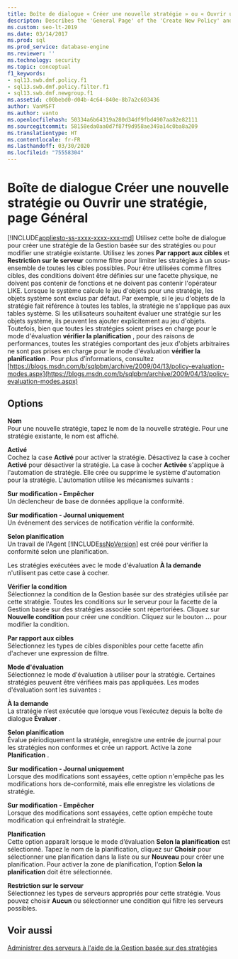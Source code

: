 ```yaml
---
title: Boîte de dialogue « Créer une nouvelle stratégie » ou « Ouvrir une stratégie », page Général
descripton: Describes the 'General Page' of the 'Create New Policy' and 'Open Policy' dialog boxes for Policy-Based Management in SQL Server Management Studio (SSMS).
ms.custom: seo-lt-2019
ms.date: 03/14/2017
ms.prod: sql
ms.prod_service: database-engine
ms.reviewer: ''
ms.technology: security
ms.topic: conceptual
f1_keywords:
- sql13.swb.dmf.policy.f1
- sql13.swb.dmf.policy.filter.f1
- sql13.swb.dmf.newgroup.f1
ms.assetid: c00bebd0-d04b-4c64-840e-8b7a2c603436
author: VanMSFT
ms.author: vanto
ms.openlocfilehash: 50334a6b64319a280d34df9fbd4907aa82e82111
ms.sourcegitcommit: 58158eda0aa0d7f87f9d958ae349a14c0ba8a209
ms.translationtype: HT
ms.contentlocale: fr-FR
ms.lasthandoff: 03/30/2020
ms.locfileid: "75558304"
---
```

# <a name="create-new-policy-or-open-policy-dialog-box-general-page"></a>Boîte de dialogue Créer une nouvelle stratégie ou Ouvrir une stratégie, page Général
[!INCLUDE[appliesto-ss-xxxx-xxxx-xxx-md](../../includes/appliesto-ss-xxxx-xxxx-xxx-md.md)]
  Utilisez cette boîte de dialogue pour créer une stratégie de la Gestion basée sur des stratégies ou pour modifier une stratégie existante. Utilisez les zones **Par rapport aux cibles** et **Restriction sur le serveur** comme filtre pour limiter les stratégies à un sous-ensemble de toutes les cibles possibles. Pour être utilisées comme filtres cibles, des conditions doivent être définies sur une facette physique, ne doivent pas contenir de fonctions et ne doivent pas contenir l'opérateur LIKE. Lorsque le système calcule le jeu d'objets pour une stratégie, les objets système sont exclus par défaut.  Par exemple, si le jeu d'objets de la stratégie fait référence à toutes les tables, la stratégie ne s'applique pas aux tables système. Si les utilisateurs souhaitent évaluer une stratégie sur les objets système, ils peuvent les ajouter explicitement au jeu d'objets. Toutefois, bien que toutes les stratégies soient prises en charge pour le mode d'évaluation **vérifier la planification** , pour des raisons de performances, toutes les stratégies comportant des jeux d'objets arbitraires ne sont pas prises en charge pour le mode d'évaluation **vérifier la planification** . Pour plus d’informations, consultez [https://blogs.msdn.com/b/sqlpbm/archive/2009/04/13/policy-evaluation-modes.aspx](https://blogs.msdn.com/b/sqlpbm/archive/2009/04/13/policy-evaluation-modes.aspx)  
  
## <a name="options"></a>Options  
 **Nom**  
 Pour une nouvelle stratégie, tapez le nom de la nouvelle stratégie. Pour une stratégie existante, le nom est affiché.  
  
 **Activé**  
 Cochez la case **Activé** pour activer la stratégie. Désactivez la case à cocher **Activé** pour désactiver la stratégie. La case à cocher **Activée** s'applique à l'automation de stratégie. Elle crée ou supprime le système d'automation pour la stratégie. L'automation utilise les mécanismes suivants :  
  
 **Sur modification - Empêcher**  
 Un déclencheur de base de données applique la conformité.  
  
 **Sur modification - Journal uniquement**  
 Un événement des services de notification vérifie la conformité.  
  
 **Selon planification**  
 Un travail de l'Agent [!INCLUDE[ssNoVersion](../../includes/ssnoversion-md.md)] est créé pour vérifier la conformité selon une planification.  
  
 Les stratégies exécutées avec le mode d'évaluation **À la demande** n'utilisent pas cette case à cocher.  
  
 **Vérifier la condition**  
 Sélectionnez la condition de la Gestion basée sur des stratégies utilisée par cette stratégie. Toutes les conditions sur le serveur pour la facette de la Gestion basée sur des stratégies associée sont répertoriées. Cliquez sur **Nouvelle condition** pour créer une condition. Cliquez sur le bouton **…** pour modifier la condition.  
  
 **Par rapport aux cibles**  
 Sélectionnez les types de cibles disponibles pour cette facette afin d'achever une expression de filtre.  
  
 **Mode d'évaluation**  
 Sélectionnez le mode d'évaluation à utiliser pour la stratégie. Certaines stratégies peuvent être vérifiées mais pas appliquées. Les modes d'évaluation sont les suivantes :  
  
 **À la demande**  
 La stratégie n’est exécutée que lorsque vous l’exécutez depuis la boîte de dialogue **Évaluer** .  
  
 **Selon planification**  
 Évalue périodiquement la stratégie, enregistre une entrée de journal pour les stratégies non conformes et crée un rapport. Active la zone **Planification** .  
  
 **Sur modification - Journal uniquement**  
 Lorsque des modifications sont essayées, cette option n'empêche pas les modifications hors de-conformité, mais elle enregistre les violations de stratégie.  
  
 **Sur modification - Empêcher**  
 Lorsque des modifications sont essayées, cette option empêche toute modification qui enfreindrait la stratégie.  
  
 **Planification**  
 Cette option apparaît lorsque le mode d’évaluation **Selon la planification** est sélectionné. Tapez le nom de la planification, cliquez sur **Choisir** pour sélectionner une planification dans la liste ou sur **Nouveau** pour créer une planification. Pour activer la zone de planification, l'option **Selon la planification** doit être sélectionnée.  
  
 **Restriction sur le serveur**  
 Sélectionnez les types de serveurs appropriés pour cette stratégie. Vous pouvez choisir **Aucun** ou sélectionner une condition qui filtre les serveurs possibles.  
  
## <a name="see-also"></a>Voir aussi  
 [Administrer des serveurs à l'aide de la Gestion basée sur des stratégies](../../relational-databases/policy-based-management/administer-servers-by-using-policy-based-management.md)  
  
  
